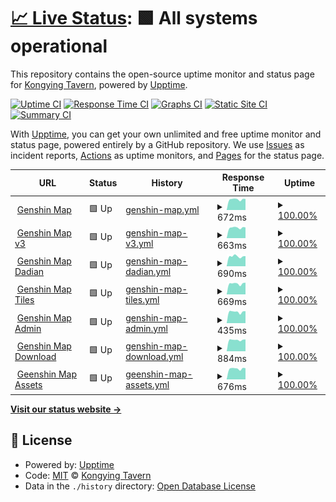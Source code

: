 # [📈 Live Status](https://kongying-tavern.github.io/upptime): <!--live status--> **🟩 All systems operational**

This repository contains the open-source uptime monitor and status page for [Kongying Tavern](https://yuanshen.site), powered by [Upptime](https://github.com/upptime/upptime).

[![Uptime CI](https://github.com/kongying-tavern/upptime/workflows/Uptime%20CI/badge.svg)](https://github.com/kongying-tavern/upptime/actions?query=workflow%3A%22Uptime+CI%22)
[![Response Time CI](https://github.com/kongying-tavern/upptime/workflows/Response%20Time%20CI/badge.svg)](https://github.com/kongying-tavern/upptime/actions?query=workflow%3A%22Response+Time+CI%22)
[![Graphs CI](https://github.com/kongying-tavern/upptime/workflows/Graphs%20CI/badge.svg)](https://github.com/kongying-tavern/upptime/actions?query=workflow%3A%22Graphs+CI%22)
[![Static Site CI](https://github.com/kongying-tavern/upptime/workflows/Static%20Site%20CI/badge.svg)](https://github.com/kongying-tavern/upptime/actions?query=workflow%3A%22Static+Site+CI%22)
[![Summary CI](https://github.com/kongying-tavern/upptime/workflows/Summary%20CI/badge.svg)](https://github.com/kongying-tavern/upptime/actions?query=workflow%3A%22Summary+CI%22)

With [Upptime](https://upptime.js.org), you can get your own unlimited and free uptime monitor and status page, powered entirely by a GitHub repository. We use [Issues](https://github.com/kongying-tavern/upptime/issues) as incident reports, [Actions](https://github.com/kongying-tavern/upptime/actions) as uptime monitors, and [Pages](https://kongying-tavern.github.io/upptime) for the status page.

<!--start: status pages-->
<!-- This summary is generated by Upptime (https://github.com/upptime/upptime) -->
<!-- Do not edit this manually, your changes will be overwritten -->
<!-- prettier-ignore -->
| URL | Status | History | Response Time | Uptime |
| --- | ------ | ------- | ------------- | ------ |
| <img alt="" src="https://icons.duckduckgo.com/ip3/yuanshen.site.ico" height="13"> [Genshin Map](https://yuanshen.site) | 🟩 Up | [genshin-map.yml](https://github.com/kongying-tavern/upptime/commits/HEAD/history/genshin-map.yml) | <details><summary><img alt="Response time graph" src="./graphs/genshin-map/response-time-week.png" height="20"> 672ms</summary><br><a href="https://kongying-tavern.github.io/upptime/history/genshin-map"><img alt="Response time 670" src="https://img.shields.io/endpoint?url=https%3A%2F%2Fraw.githubusercontent.com%2Fkongying-tavern%2Fupptime%2FHEAD%2Fapi%2Fgenshin-map%2Fresponse-time.json"></a><br><a href="https://kongying-tavern.github.io/upptime/history/genshin-map"><img alt="24-hour response time 652" src="https://img.shields.io/endpoint?url=https%3A%2F%2Fraw.githubusercontent.com%2Fkongying-tavern%2Fupptime%2FHEAD%2Fapi%2Fgenshin-map%2Fresponse-time-day.json"></a><br><a href="https://kongying-tavern.github.io/upptime/history/genshin-map"><img alt="7-day response time 672" src="https://img.shields.io/endpoint?url=https%3A%2F%2Fraw.githubusercontent.com%2Fkongying-tavern%2Fupptime%2FHEAD%2Fapi%2Fgenshin-map%2Fresponse-time-week.json"></a><br><a href="https://kongying-tavern.github.io/upptime/history/genshin-map"><img alt="30-day response time 670" src="https://img.shields.io/endpoint?url=https%3A%2F%2Fraw.githubusercontent.com%2Fkongying-tavern%2Fupptime%2FHEAD%2Fapi%2Fgenshin-map%2Fresponse-time-month.json"></a><br><a href="https://kongying-tavern.github.io/upptime/history/genshin-map"><img alt="1-year response time 670" src="https://img.shields.io/endpoint?url=https%3A%2F%2Fraw.githubusercontent.com%2Fkongying-tavern%2Fupptime%2FHEAD%2Fapi%2Fgenshin-map%2Fresponse-time-year.json"></a></details> | <details><summary><a href="https://kongying-tavern.github.io/upptime/history/genshin-map">100.00%</a></summary><a href="https://kongying-tavern.github.io/upptime/history/genshin-map"><img alt="All-time uptime 99.87%" src="https://img.shields.io/endpoint?url=https%3A%2F%2Fraw.githubusercontent.com%2Fkongying-tavern%2Fupptime%2FHEAD%2Fapi%2Fgenshin-map%2Fuptime.json"></a><br><a href="https://kongying-tavern.github.io/upptime/history/genshin-map"><img alt="24-hour uptime 100.00%" src="https://img.shields.io/endpoint?url=https%3A%2F%2Fraw.githubusercontent.com%2Fkongying-tavern%2Fupptime%2FHEAD%2Fapi%2Fgenshin-map%2Fuptime-day.json"></a><br><a href="https://kongying-tavern.github.io/upptime/history/genshin-map"><img alt="7-day uptime 100.00%" src="https://img.shields.io/endpoint?url=https%3A%2F%2Fraw.githubusercontent.com%2Fkongying-tavern%2Fupptime%2FHEAD%2Fapi%2Fgenshin-map%2Fuptime-week.json"></a><br><a href="https://kongying-tavern.github.io/upptime/history/genshin-map"><img alt="30-day uptime 99.87%" src="https://img.shields.io/endpoint?url=https%3A%2F%2Fraw.githubusercontent.com%2Fkongying-tavern%2Fupptime%2FHEAD%2Fapi%2Fgenshin-map%2Fuptime-month.json"></a><br><a href="https://kongying-tavern.github.io/upptime/history/genshin-map"><img alt="1-year uptime 99.87%" src="https://img.shields.io/endpoint?url=https%3A%2F%2Fraw.githubusercontent.com%2Fkongying-tavern%2Fupptime%2FHEAD%2Fapi%2Fgenshin-map%2Fuptime-year.json"></a></details>
| <img alt="" src="https://icons.duckduckgo.com/ip3/v3.yuanshen.site.ico" height="13"> [Genshin Map v3](https://v3.yuanshen.site) | 🟩 Up | [genshin-map-v3.yml](https://github.com/kongying-tavern/upptime/commits/HEAD/history/genshin-map-v3.yml) | <details><summary><img alt="Response time graph" src="./graphs/genshin-map-v3/response-time-week.png" height="20"> 663ms</summary><br><a href="https://kongying-tavern.github.io/upptime/history/genshin-map-v3"><img alt="Response time 680" src="https://img.shields.io/endpoint?url=https%3A%2F%2Fraw.githubusercontent.com%2Fkongying-tavern%2Fupptime%2FHEAD%2Fapi%2Fgenshin-map-v3%2Fresponse-time.json"></a><br><a href="https://kongying-tavern.github.io/upptime/history/genshin-map-v3"><img alt="24-hour response time 658" src="https://img.shields.io/endpoint?url=https%3A%2F%2Fraw.githubusercontent.com%2Fkongying-tavern%2Fupptime%2FHEAD%2Fapi%2Fgenshin-map-v3%2Fresponse-time-day.json"></a><br><a href="https://kongying-tavern.github.io/upptime/history/genshin-map-v3"><img alt="7-day response time 663" src="https://img.shields.io/endpoint?url=https%3A%2F%2Fraw.githubusercontent.com%2Fkongying-tavern%2Fupptime%2FHEAD%2Fapi%2Fgenshin-map-v3%2Fresponse-time-week.json"></a><br><a href="https://kongying-tavern.github.io/upptime/history/genshin-map-v3"><img alt="30-day response time 680" src="https://img.shields.io/endpoint?url=https%3A%2F%2Fraw.githubusercontent.com%2Fkongying-tavern%2Fupptime%2FHEAD%2Fapi%2Fgenshin-map-v3%2Fresponse-time-month.json"></a><br><a href="https://kongying-tavern.github.io/upptime/history/genshin-map-v3"><img alt="1-year response time 680" src="https://img.shields.io/endpoint?url=https%3A%2F%2Fraw.githubusercontent.com%2Fkongying-tavern%2Fupptime%2FHEAD%2Fapi%2Fgenshin-map-v3%2Fresponse-time-year.json"></a></details> | <details><summary><a href="https://kongying-tavern.github.io/upptime/history/genshin-map-v3">100.00%</a></summary><a href="https://kongying-tavern.github.io/upptime/history/genshin-map-v3"><img alt="All-time uptime 99.87%" src="https://img.shields.io/endpoint?url=https%3A%2F%2Fraw.githubusercontent.com%2Fkongying-tavern%2Fupptime%2FHEAD%2Fapi%2Fgenshin-map-v3%2Fuptime.json"></a><br><a href="https://kongying-tavern.github.io/upptime/history/genshin-map-v3"><img alt="24-hour uptime 100.00%" src="https://img.shields.io/endpoint?url=https%3A%2F%2Fraw.githubusercontent.com%2Fkongying-tavern%2Fupptime%2FHEAD%2Fapi%2Fgenshin-map-v3%2Fuptime-day.json"></a><br><a href="https://kongying-tavern.github.io/upptime/history/genshin-map-v3"><img alt="7-day uptime 100.00%" src="https://img.shields.io/endpoint?url=https%3A%2F%2Fraw.githubusercontent.com%2Fkongying-tavern%2Fupptime%2FHEAD%2Fapi%2Fgenshin-map-v3%2Fuptime-week.json"></a><br><a href="https://kongying-tavern.github.io/upptime/history/genshin-map-v3"><img alt="30-day uptime 99.87%" src="https://img.shields.io/endpoint?url=https%3A%2F%2Fraw.githubusercontent.com%2Fkongying-tavern%2Fupptime%2FHEAD%2Fapi%2Fgenshin-map-v3%2Fuptime-month.json"></a><br><a href="https://kongying-tavern.github.io/upptime/history/genshin-map-v3"><img alt="1-year uptime 99.87%" src="https://img.shields.io/endpoint?url=https%3A%2F%2Fraw.githubusercontent.com%2Fkongying-tavern%2Fupptime%2FHEAD%2Fapi%2Fgenshin-map-v3%2Fuptime-year.json"></a></details>
| <img alt="" src="https://icons.duckduckgo.com/ip3/dadian.yuanshen.site.ico" height="13"> [Genshin Map Dadian](https://dadian.yuanshen.site) | 🟩 Up | [genshin-map-dadian.yml](https://github.com/kongying-tavern/upptime/commits/HEAD/history/genshin-map-dadian.yml) | <details><summary><img alt="Response time graph" src="./graphs/genshin-map-dadian/response-time-week.png" height="20"> 690ms</summary><br><a href="https://kongying-tavern.github.io/upptime/history/genshin-map-dadian"><img alt="Response time 686" src="https://img.shields.io/endpoint?url=https%3A%2F%2Fraw.githubusercontent.com%2Fkongying-tavern%2Fupptime%2FHEAD%2Fapi%2Fgenshin-map-dadian%2Fresponse-time.json"></a><br><a href="https://kongying-tavern.github.io/upptime/history/genshin-map-dadian"><img alt="24-hour response time 626" src="https://img.shields.io/endpoint?url=https%3A%2F%2Fraw.githubusercontent.com%2Fkongying-tavern%2Fupptime%2FHEAD%2Fapi%2Fgenshin-map-dadian%2Fresponse-time-day.json"></a><br><a href="https://kongying-tavern.github.io/upptime/history/genshin-map-dadian"><img alt="7-day response time 690" src="https://img.shields.io/endpoint?url=https%3A%2F%2Fraw.githubusercontent.com%2Fkongying-tavern%2Fupptime%2FHEAD%2Fapi%2Fgenshin-map-dadian%2Fresponse-time-week.json"></a><br><a href="https://kongying-tavern.github.io/upptime/history/genshin-map-dadian"><img alt="30-day response time 686" src="https://img.shields.io/endpoint?url=https%3A%2F%2Fraw.githubusercontent.com%2Fkongying-tavern%2Fupptime%2FHEAD%2Fapi%2Fgenshin-map-dadian%2Fresponse-time-month.json"></a><br><a href="https://kongying-tavern.github.io/upptime/history/genshin-map-dadian"><img alt="1-year response time 686" src="https://img.shields.io/endpoint?url=https%3A%2F%2Fraw.githubusercontent.com%2Fkongying-tavern%2Fupptime%2FHEAD%2Fapi%2Fgenshin-map-dadian%2Fresponse-time-year.json"></a></details> | <details><summary><a href="https://kongying-tavern.github.io/upptime/history/genshin-map-dadian">100.00%</a></summary><a href="https://kongying-tavern.github.io/upptime/history/genshin-map-dadian"><img alt="All-time uptime 99.88%" src="https://img.shields.io/endpoint?url=https%3A%2F%2Fraw.githubusercontent.com%2Fkongying-tavern%2Fupptime%2FHEAD%2Fapi%2Fgenshin-map-dadian%2Fuptime.json"></a><br><a href="https://kongying-tavern.github.io/upptime/history/genshin-map-dadian"><img alt="24-hour uptime 100.00%" src="https://img.shields.io/endpoint?url=https%3A%2F%2Fraw.githubusercontent.com%2Fkongying-tavern%2Fupptime%2FHEAD%2Fapi%2Fgenshin-map-dadian%2Fuptime-day.json"></a><br><a href="https://kongying-tavern.github.io/upptime/history/genshin-map-dadian"><img alt="7-day uptime 100.00%" src="https://img.shields.io/endpoint?url=https%3A%2F%2Fraw.githubusercontent.com%2Fkongying-tavern%2Fupptime%2FHEAD%2Fapi%2Fgenshin-map-dadian%2Fuptime-week.json"></a><br><a href="https://kongying-tavern.github.io/upptime/history/genshin-map-dadian"><img alt="30-day uptime 99.88%" src="https://img.shields.io/endpoint?url=https%3A%2F%2Fraw.githubusercontent.com%2Fkongying-tavern%2Fupptime%2FHEAD%2Fapi%2Fgenshin-map-dadian%2Fuptime-month.json"></a><br><a href="https://kongying-tavern.github.io/upptime/history/genshin-map-dadian"><img alt="1-year uptime 99.88%" src="https://img.shields.io/endpoint?url=https%3A%2F%2Fraw.githubusercontent.com%2Fkongying-tavern%2Fupptime%2FHEAD%2Fapi%2Fgenshin-map-dadian%2Fuptime-year.json"></a></details>
| <img alt="" src="https://icons.duckduckgo.com/ip3/tiles.yuanshen.site.ico" height="13"> [Genshin Map Tiles](https://tiles.yuanshen.site) | 🟩 Up | [genshin-map-tiles.yml](https://github.com/kongying-tavern/upptime/commits/HEAD/history/genshin-map-tiles.yml) | <details><summary><img alt="Response time graph" src="./graphs/genshin-map-tiles/response-time-week.png" height="20"> 669ms</summary><br><a href="https://kongying-tavern.github.io/upptime/history/genshin-map-tiles"><img alt="Response time 664" src="https://img.shields.io/endpoint?url=https%3A%2F%2Fraw.githubusercontent.com%2Fkongying-tavern%2Fupptime%2FHEAD%2Fapi%2Fgenshin-map-tiles%2Fresponse-time.json"></a><br><a href="https://kongying-tavern.github.io/upptime/history/genshin-map-tiles"><img alt="24-hour response time 622" src="https://img.shields.io/endpoint?url=https%3A%2F%2Fraw.githubusercontent.com%2Fkongying-tavern%2Fupptime%2FHEAD%2Fapi%2Fgenshin-map-tiles%2Fresponse-time-day.json"></a><br><a href="https://kongying-tavern.github.io/upptime/history/genshin-map-tiles"><img alt="7-day response time 669" src="https://img.shields.io/endpoint?url=https%3A%2F%2Fraw.githubusercontent.com%2Fkongying-tavern%2Fupptime%2FHEAD%2Fapi%2Fgenshin-map-tiles%2Fresponse-time-week.json"></a><br><a href="https://kongying-tavern.github.io/upptime/history/genshin-map-tiles"><img alt="30-day response time 664" src="https://img.shields.io/endpoint?url=https%3A%2F%2Fraw.githubusercontent.com%2Fkongying-tavern%2Fupptime%2FHEAD%2Fapi%2Fgenshin-map-tiles%2Fresponse-time-month.json"></a><br><a href="https://kongying-tavern.github.io/upptime/history/genshin-map-tiles"><img alt="1-year response time 664" src="https://img.shields.io/endpoint?url=https%3A%2F%2Fraw.githubusercontent.com%2Fkongying-tavern%2Fupptime%2FHEAD%2Fapi%2Fgenshin-map-tiles%2Fresponse-time-year.json"></a></details> | <details><summary><a href="https://kongying-tavern.github.io/upptime/history/genshin-map-tiles">100.00%</a></summary><a href="https://kongying-tavern.github.io/upptime/history/genshin-map-tiles"><img alt="All-time uptime 99.88%" src="https://img.shields.io/endpoint?url=https%3A%2F%2Fraw.githubusercontent.com%2Fkongying-tavern%2Fupptime%2FHEAD%2Fapi%2Fgenshin-map-tiles%2Fuptime.json"></a><br><a href="https://kongying-tavern.github.io/upptime/history/genshin-map-tiles"><img alt="24-hour uptime 100.00%" src="https://img.shields.io/endpoint?url=https%3A%2F%2Fraw.githubusercontent.com%2Fkongying-tavern%2Fupptime%2FHEAD%2Fapi%2Fgenshin-map-tiles%2Fuptime-day.json"></a><br><a href="https://kongying-tavern.github.io/upptime/history/genshin-map-tiles"><img alt="7-day uptime 100.00%" src="https://img.shields.io/endpoint?url=https%3A%2F%2Fraw.githubusercontent.com%2Fkongying-tavern%2Fupptime%2FHEAD%2Fapi%2Fgenshin-map-tiles%2Fuptime-week.json"></a><br><a href="https://kongying-tavern.github.io/upptime/history/genshin-map-tiles"><img alt="30-day uptime 99.88%" src="https://img.shields.io/endpoint?url=https%3A%2F%2Fraw.githubusercontent.com%2Fkongying-tavern%2Fupptime%2FHEAD%2Fapi%2Fgenshin-map-tiles%2Fuptime-month.json"></a><br><a href="https://kongying-tavern.github.io/upptime/history/genshin-map-tiles"><img alt="1-year uptime 99.88%" src="https://img.shields.io/endpoint?url=https%3A%2F%2Fraw.githubusercontent.com%2Fkongying-tavern%2Fupptime%2FHEAD%2Fapi%2Fgenshin-map-tiles%2Fuptime-year.json"></a></details>
| <img alt="" src="https://icons.duckduckgo.com/ip3/admin.yuanshen.site.ico" height="13"> [Genshin Map Admin](http://admin.yuanshen.site) | 🟩 Up | [genshin-map-admin.yml](https://github.com/kongying-tavern/upptime/commits/HEAD/history/genshin-map-admin.yml) | <details><summary><img alt="Response time graph" src="./graphs/genshin-map-admin/response-time-week.png" height="20"> 435ms</summary><br><a href="https://kongying-tavern.github.io/upptime/history/genshin-map-admin"><img alt="Response time 432" src="https://img.shields.io/endpoint?url=https%3A%2F%2Fraw.githubusercontent.com%2Fkongying-tavern%2Fupptime%2FHEAD%2Fapi%2Fgenshin-map-admin%2Fresponse-time.json"></a><br><a href="https://kongying-tavern.github.io/upptime/history/genshin-map-admin"><img alt="24-hour response time 389" src="https://img.shields.io/endpoint?url=https%3A%2F%2Fraw.githubusercontent.com%2Fkongying-tavern%2Fupptime%2FHEAD%2Fapi%2Fgenshin-map-admin%2Fresponse-time-day.json"></a><br><a href="https://kongying-tavern.github.io/upptime/history/genshin-map-admin"><img alt="7-day response time 435" src="https://img.shields.io/endpoint?url=https%3A%2F%2Fraw.githubusercontent.com%2Fkongying-tavern%2Fupptime%2FHEAD%2Fapi%2Fgenshin-map-admin%2Fresponse-time-week.json"></a><br><a href="https://kongying-tavern.github.io/upptime/history/genshin-map-admin"><img alt="30-day response time 432" src="https://img.shields.io/endpoint?url=https%3A%2F%2Fraw.githubusercontent.com%2Fkongying-tavern%2Fupptime%2FHEAD%2Fapi%2Fgenshin-map-admin%2Fresponse-time-month.json"></a><br><a href="https://kongying-tavern.github.io/upptime/history/genshin-map-admin"><img alt="1-year response time 432" src="https://img.shields.io/endpoint?url=https%3A%2F%2Fraw.githubusercontent.com%2Fkongying-tavern%2Fupptime%2FHEAD%2Fapi%2Fgenshin-map-admin%2Fresponse-time-year.json"></a></details> | <details><summary><a href="https://kongying-tavern.github.io/upptime/history/genshin-map-admin">100.00%</a></summary><a href="https://kongying-tavern.github.io/upptime/history/genshin-map-admin"><img alt="All-time uptime 99.88%" src="https://img.shields.io/endpoint?url=https%3A%2F%2Fraw.githubusercontent.com%2Fkongying-tavern%2Fupptime%2FHEAD%2Fapi%2Fgenshin-map-admin%2Fuptime.json"></a><br><a href="https://kongying-tavern.github.io/upptime/history/genshin-map-admin"><img alt="24-hour uptime 100.00%" src="https://img.shields.io/endpoint?url=https%3A%2F%2Fraw.githubusercontent.com%2Fkongying-tavern%2Fupptime%2FHEAD%2Fapi%2Fgenshin-map-admin%2Fuptime-day.json"></a><br><a href="https://kongying-tavern.github.io/upptime/history/genshin-map-admin"><img alt="7-day uptime 100.00%" src="https://img.shields.io/endpoint?url=https%3A%2F%2Fraw.githubusercontent.com%2Fkongying-tavern%2Fupptime%2FHEAD%2Fapi%2Fgenshin-map-admin%2Fuptime-week.json"></a><br><a href="https://kongying-tavern.github.io/upptime/history/genshin-map-admin"><img alt="30-day uptime 99.88%" src="https://img.shields.io/endpoint?url=https%3A%2F%2Fraw.githubusercontent.com%2Fkongying-tavern%2Fupptime%2FHEAD%2Fapi%2Fgenshin-map-admin%2Fuptime-month.json"></a><br><a href="https://kongying-tavern.github.io/upptime/history/genshin-map-admin"><img alt="1-year uptime 99.88%" src="https://img.shields.io/endpoint?url=https%3A%2F%2Fraw.githubusercontent.com%2Fkongying-tavern%2Fupptime%2FHEAD%2Fapi%2Fgenshin-map-admin%2Fuptime-year.json"></a></details>
| <img alt="" src="https://icons.duckduckgo.com/ip3/download.yuanshen.site.ico" height="13"> [Genshin Map Download](https://download.yuanshen.site) | 🟩 Up | [genshin-map-download.yml](https://github.com/kongying-tavern/upptime/commits/HEAD/history/genshin-map-download.yml) | <details><summary><img alt="Response time graph" src="./graphs/genshin-map-download/response-time-week.png" height="20"> 884ms</summary><br><a href="https://kongying-tavern.github.io/upptime/history/genshin-map-download"><img alt="Response time 896" src="https://img.shields.io/endpoint?url=https%3A%2F%2Fraw.githubusercontent.com%2Fkongying-tavern%2Fupptime%2FHEAD%2Fapi%2Fgenshin-map-download%2Fresponse-time.json"></a><br><a href="https://kongying-tavern.github.io/upptime/history/genshin-map-download"><img alt="24-hour response time 841" src="https://img.shields.io/endpoint?url=https%3A%2F%2Fraw.githubusercontent.com%2Fkongying-tavern%2Fupptime%2FHEAD%2Fapi%2Fgenshin-map-download%2Fresponse-time-day.json"></a><br><a href="https://kongying-tavern.github.io/upptime/history/genshin-map-download"><img alt="7-day response time 884" src="https://img.shields.io/endpoint?url=https%3A%2F%2Fraw.githubusercontent.com%2Fkongying-tavern%2Fupptime%2FHEAD%2Fapi%2Fgenshin-map-download%2Fresponse-time-week.json"></a><br><a href="https://kongying-tavern.github.io/upptime/history/genshin-map-download"><img alt="30-day response time 896" src="https://img.shields.io/endpoint?url=https%3A%2F%2Fraw.githubusercontent.com%2Fkongying-tavern%2Fupptime%2FHEAD%2Fapi%2Fgenshin-map-download%2Fresponse-time-month.json"></a><br><a href="https://kongying-tavern.github.io/upptime/history/genshin-map-download"><img alt="1-year response time 896" src="https://img.shields.io/endpoint?url=https%3A%2F%2Fraw.githubusercontent.com%2Fkongying-tavern%2Fupptime%2FHEAD%2Fapi%2Fgenshin-map-download%2Fresponse-time-year.json"></a></details> | <details><summary><a href="https://kongying-tavern.github.io/upptime/history/genshin-map-download">100.00%</a></summary><a href="https://kongying-tavern.github.io/upptime/history/genshin-map-download"><img alt="All-time uptime 99.89%" src="https://img.shields.io/endpoint?url=https%3A%2F%2Fraw.githubusercontent.com%2Fkongying-tavern%2Fupptime%2FHEAD%2Fapi%2Fgenshin-map-download%2Fuptime.json"></a><br><a href="https://kongying-tavern.github.io/upptime/history/genshin-map-download"><img alt="24-hour uptime 100.00%" src="https://img.shields.io/endpoint?url=https%3A%2F%2Fraw.githubusercontent.com%2Fkongying-tavern%2Fupptime%2FHEAD%2Fapi%2Fgenshin-map-download%2Fuptime-day.json"></a><br><a href="https://kongying-tavern.github.io/upptime/history/genshin-map-download"><img alt="7-day uptime 100.00%" src="https://img.shields.io/endpoint?url=https%3A%2F%2Fraw.githubusercontent.com%2Fkongying-tavern%2Fupptime%2FHEAD%2Fapi%2Fgenshin-map-download%2Fuptime-week.json"></a><br><a href="https://kongying-tavern.github.io/upptime/history/genshin-map-download"><img alt="30-day uptime 99.89%" src="https://img.shields.io/endpoint?url=https%3A%2F%2Fraw.githubusercontent.com%2Fkongying-tavern%2Fupptime%2FHEAD%2Fapi%2Fgenshin-map-download%2Fuptime-month.json"></a><br><a href="https://kongying-tavern.github.io/upptime/history/genshin-map-download"><img alt="1-year uptime 99.89%" src="https://img.shields.io/endpoint?url=https%3A%2F%2Fraw.githubusercontent.com%2Fkongying-tavern%2Fupptime%2FHEAD%2Fapi%2Fgenshin-map-download%2Fuptime-year.json"></a></details>
| <img alt="" src="https://icons.duckduckgo.com/ip3/assets.yuanshen.site.ico" height="13"> [Geenshin Map Assets](https://assets.yuanshen.site/) | 🟩 Up | [geenshin-map-assets.yml](https://github.com/kongying-tavern/upptime/commits/HEAD/history/geenshin-map-assets.yml) | <details><summary><img alt="Response time graph" src="./graphs/geenshin-map-assets/response-time-week.png" height="20"> 676ms</summary><br><a href="https://kongying-tavern.github.io/upptime/history/geenshin-map-assets"><img alt="Response time 649" src="https://img.shields.io/endpoint?url=https%3A%2F%2Fraw.githubusercontent.com%2Fkongying-tavern%2Fupptime%2FHEAD%2Fapi%2Fgeenshin-map-assets%2Fresponse-time.json"></a><br><a href="https://kongying-tavern.github.io/upptime/history/geenshin-map-assets"><img alt="24-hour response time 648" src="https://img.shields.io/endpoint?url=https%3A%2F%2Fraw.githubusercontent.com%2Fkongying-tavern%2Fupptime%2FHEAD%2Fapi%2Fgeenshin-map-assets%2Fresponse-time-day.json"></a><br><a href="https://kongying-tavern.github.io/upptime/history/geenshin-map-assets"><img alt="7-day response time 676" src="https://img.shields.io/endpoint?url=https%3A%2F%2Fraw.githubusercontent.com%2Fkongying-tavern%2Fupptime%2FHEAD%2Fapi%2Fgeenshin-map-assets%2Fresponse-time-week.json"></a><br><a href="https://kongying-tavern.github.io/upptime/history/geenshin-map-assets"><img alt="30-day response time 649" src="https://img.shields.io/endpoint?url=https%3A%2F%2Fraw.githubusercontent.com%2Fkongying-tavern%2Fupptime%2FHEAD%2Fapi%2Fgeenshin-map-assets%2Fresponse-time-month.json"></a><br><a href="https://kongying-tavern.github.io/upptime/history/geenshin-map-assets"><img alt="1-year response time 649" src="https://img.shields.io/endpoint?url=https%3A%2F%2Fraw.githubusercontent.com%2Fkongying-tavern%2Fupptime%2FHEAD%2Fapi%2Fgeenshin-map-assets%2Fresponse-time-year.json"></a></details> | <details><summary><a href="https://kongying-tavern.github.io/upptime/history/geenshin-map-assets">100.00%</a></summary><a href="https://kongying-tavern.github.io/upptime/history/geenshin-map-assets"><img alt="All-time uptime 99.89%" src="https://img.shields.io/endpoint?url=https%3A%2F%2Fraw.githubusercontent.com%2Fkongying-tavern%2Fupptime%2FHEAD%2Fapi%2Fgeenshin-map-assets%2Fuptime.json"></a><br><a href="https://kongying-tavern.github.io/upptime/history/geenshin-map-assets"><img alt="24-hour uptime 100.00%" src="https://img.shields.io/endpoint?url=https%3A%2F%2Fraw.githubusercontent.com%2Fkongying-tavern%2Fupptime%2FHEAD%2Fapi%2Fgeenshin-map-assets%2Fuptime-day.json"></a><br><a href="https://kongying-tavern.github.io/upptime/history/geenshin-map-assets"><img alt="7-day uptime 100.00%" src="https://img.shields.io/endpoint?url=https%3A%2F%2Fraw.githubusercontent.com%2Fkongying-tavern%2Fupptime%2FHEAD%2Fapi%2Fgeenshin-map-assets%2Fuptime-week.json"></a><br><a href="https://kongying-tavern.github.io/upptime/history/geenshin-map-assets"><img alt="30-day uptime 99.89%" src="https://img.shields.io/endpoint?url=https%3A%2F%2Fraw.githubusercontent.com%2Fkongying-tavern%2Fupptime%2FHEAD%2Fapi%2Fgeenshin-map-assets%2Fuptime-month.json"></a><br><a href="https://kongying-tavern.github.io/upptime/history/geenshin-map-assets"><img alt="1-year uptime 99.89%" src="https://img.shields.io/endpoint?url=https%3A%2F%2Fraw.githubusercontent.com%2Fkongying-tavern%2Fupptime%2FHEAD%2Fapi%2Fgeenshin-map-assets%2Fuptime-year.json"></a></details>

<!--end: status pages-->

[**Visit our status website →**](https://kongying-tavern.github.io/upptime)

## 📄 License

- Powered by: [Upptime](https://github.com/upptime/upptime)
- Code: [MIT](./LICENSE) © [Kongying Tavern](https://yuanshen.site)
- Data in the `./history` directory: [Open Database License](https://opendatacommons.org/licenses/odbl/1-0/)
